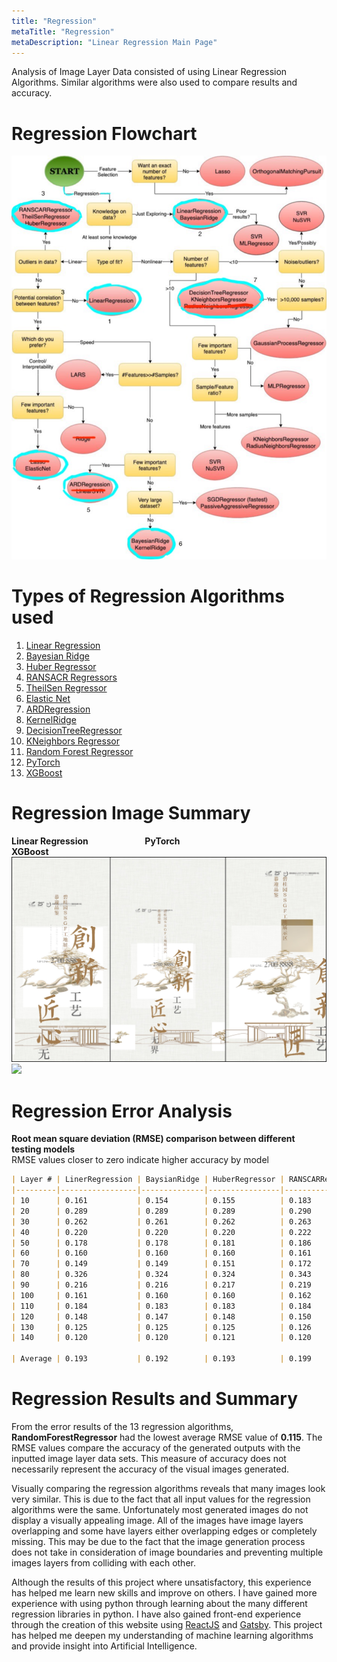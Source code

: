 ```yaml
---
title: "Regression"
metaTitle: "Regression"
metaDescription: "Linear Regression Main Page"
---
```


Analysis of Image Layer Data consisted of using Linear Regression Algorithms. Similar
algorithms were also used to compare results and accuracy.

# Regression Flowchart

<img src="img/flowchart.jpeg"/>



# Types of Regression Algorithms used    

1. [Linear Regression](Regression/aLinearRegression)
2. [Bayesian Ridge](Regression/bbayesian)
3. [Huber Regressor](Regression/chuber)
4. [RANSACR Regressors](Regression/chuber)
5. [TheilSen Regressor](Regression/chuber)
6. [Elastic Net](Regression/delasticnet)
7. [ARDRegression](Regression/eArdregression)
8. [KernelRidge](Regression/fkernelridge)
9. [DecisionTreeRegressor](Regression/gtrees)
10. [KNeighbors Regressor](Regression/gtrees)
11. [Random Forest Regressor](Regression/gtrees)
12. [PyTorch](Regression/hpytorch)
13. [XGBoost](Regression/ixgboost)

# Regression Image Summary

**Linear Regression &emsp;&emsp;&emsp;&emsp;&emsp;&emsp; PyTorch &emsp;&emsp;&emsp;&emsp;&emsp;&emsp;&emsp;&emsp;&emsp;&emsp;&emsp;&emsp;&emsp; XGBoost**
![](img/combine3.jpg)
<br/>
<img src="img/imagesummary.png"/>

# Regression Error Analysis

**Root mean square deviation (RMSE) comparison between different testing models**  <br/>
RMSE values closer to zero indicate higher accuracy by model


```markdown
| Layer # | LinerRegression | BaysianRidge | HuberRegressor | RANSCARRegressor | TheilSenRegressor | ElasticNet | ARDRegression | KernelRidge | DecisionTreeRegressor | KNeighborsRegressor | RandomForestRegressor | XGBoost | PyTorch |
|---------|-----------------|--------------|----------------|------------------|-------------------|------------|---------------|-------------|-----------------------|---------------------|-----------------------|---------|---------|
| 10      | 0.161           | 0.154        | 0.155          | 0.183            | 0.244             | 0.154      | 0.173         | 0.289       | 0.172                 | 0.098               | 0.089                 | 0.135   | 0.173   |
| 20      | 0.289           | 0.289        | 0.289          | 0.290            | 0.321             | 0.293      | 0.304         | 0.344       | 0.385                 | 0.228               | 0.194                 | 0.284   | 0.304   |
| 30      | 0.262           | 0.261        | 0.262          | 0.263            | 0.325             | 0.258      | 0.293         | 0.346       | 0.308                 | 0.183               | 0.155                 | 0.230   | 0.293   |
| 40      | 0.220           | 0.220        | 0.220          | 0.222            | 0.289             | 0.227      | 0.241         | 0.338       | 0.266                 | 0.156               | 0.134                 | 0.191   | 0.241   |
| 50      | 0.178           | 0.178        | 0.181          | 0.186            | 0.239             | 0.152      | 0.194         | 0.278       | 0.172                 | 0.108               | 0.091                 | 0.133   | 0.194   |
| 60      | 0.160           | 0.160        | 0.160          | 0.161            | 0.202             | 0.161      | 0.171         | 0.245       | 0.182                 | 0.111               | 0.097                 | 0.144   | 0.171   |
| 70      | 0.149           | 0.149        | 0.151          | 0.172            | 0.206             | 0.170      | 0.159         | 0.265       | 0.188                 | 0.104               | 0.100                 | 0.126   | 0.159   |
| 80      | 0.326           | 0.324        | 0.324          | 0.343            | 0.402             | 0.318      | 0.353         | 0.405       | 0.373                 | 0.230               | 0.194                 | 0.291   | 0.353   |
| 90      | 0.216           | 0.216        | 0.217          | 0.219            | 0.299             | 0.218      | 0.235         | 0.276       | 0.259                 | 0.159               | 0.134                 | 0.200   | 0.235   |
| 100     | 0.161           | 0.160        | 0.160          | 0.162            | 0.224             | 0.155      | 0.171         | 0.350       | 0.171                 | 0.105               | 0.089                 | 0.129   | 0.171   |
| 110     | 0.184           | 0.183        | 0.183          | 0.184            | 0.192             | 0.163      | 0.187         | 0.236       | 0.228                 | 0.142               | 0.116                 | 0.172   | 0.187   |
| 120     | 0.148           | 0.147        | 0.148          | 0.150            | 0.185             | 0.152      | 0.155         | 0.268       | 0.176                 | 0.109               | 0.093                 | 0.131   | 0.155   |
| 130     | 0.125           | 0.125        | 0.125          | 0.126            | 0.146             | 0.124      | 0.132         | 0.242       | 0.154                 | 0.090               | 0.076                 | 0.112   | 0.132   |
| 140     | 0.120           | 0.120        | 0.121          | 0.120            | 0.159             | 0.116      | 0.269         | 0.259       | 0.112                 | 0.046               | 0.052                 | 0.038   | 0.269   |

| Average | 0.193           | 0.192        | 0.193          | 0.199            | 0.245             | 0.190      | 0.217         | 0.296       | 0.225                 | 0.134               | 0.115                 | 0.165   | 0.217   |
```


# Regression Results and Summary
From the error results of the 13 regression algorithms, **RandomForestRegressor** had the lowest average RMSE value of **0.115**. The RMSE values compare the accuracy of the generated outputs with the inputted image layer data sets. This measure of accuracy does not necessarily represent the accuracy of the visual images generated.  

Visually comparing the regression algorithms reveals that many images look very similar. This is due to the fact that all input values for the regression algorithms were the same. Unfortunately most generated images do not display a visually appealing image. All of the images have image layers overlapping and some have layers either overlapping edges or completely missing. This may be due to the fact that the image generation process does not take in consideration of image boundaries and preventing multiple images layers from colliding with each other.  

Although the results of this project where unsatisfactory, this experience has helped me learn new skills and improve on others. I have gained more experience with using python through learning about the many different regression libraries in python. I have also gained front-end experience through the creation of this website using [ReactJS](https://reactjs.org/) and [Gatsby](https://www.gatsbyjs.org/). This project has helped me deepen my understanding of machine learning algorithms and provide insight into Artificial Intelligence.
